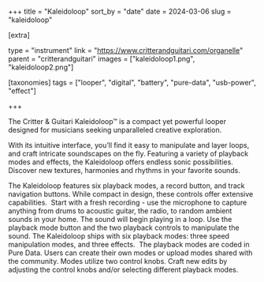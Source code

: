 +++
title = "Kaleidoloop"
sort_by = "date"
date = 2024-03-06
slug = "kaleidoloop"

[extra]

type = "instrument"
link = "https://www.critterandguitari.com/organelle"
parent = "critterandguitari"
images = ["kaleidoloop1.png", "kaleidoloop2.png"]

[taxonomies]
tags = ["looper", "digital", "battery", "pure-data", "usb-power", "effect"]

+++

The Critter & Guitari Kaleidoloop™ is a compact yet powerful looper designed for musicians seeking unparalleled creative exploration.

With its intuitive interface, you’ll find it easy to manipulate and layer loops, and craft intricate soundscapes on the fly. Featuring a variety of playback modes and effects, the Kaleidoloop offers endless sonic possibilities. Discover new textures, harmonies and rhythms in your favorite sounds.

The Kaleidoloop features six playback modes, a record button, and track navigation buttons. While compact in design, these controls offer extensive capabilities.
‍
Start with a fresh recording - use the microphone to capture anything from drums to acoustic guitar, the radio, to random ambient sounds in your home. The sound will begin playing in a loop. Use the playback mode button and the two playback controls to manipulate the sound. The Kaleidoloop ships with six playback modes: three speed manipulation modes, and three effects.
‍
The playback modes are coded in Pure Data. Users can create their own modes or upload modes shared with the community. Modes utilize two control knobs. Craft new edits by adjusting the control knobs and/or selecting different playback modes.

